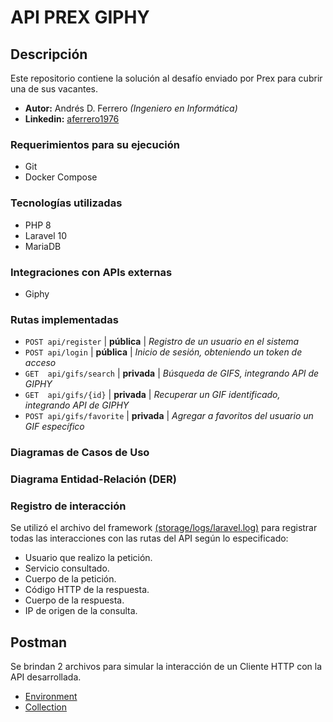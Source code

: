 # API PREX GIPHY

## Descripción

Este repositorio contiene la solución al desafío enviado por Prex para cubrir una de sus vacantes.

* **Autor:** Andrés D. Ferrero *(Ingeniero en Informática)*
* **Linkedin:** [aferrero1976](https://www.linkedin.com/in/aferrero1976/)


### Requerimientos para su ejecución
* Git
* Docker Compose

### Tecnologías utilizadas
* PHP 8
* Laravel 10
* MariaDB

### Integraciones con APIs externas
* Giphy


### Rutas implementadas
- ```POST api/register``` | **pública** | *Registro de un usuario en el sistema*
- ```POST api/login``` | **pública** | *Inicio de sesión, obteniendo un token de acceso*
- ```GET  api/gifs/search``` | **privada** | *Búsqueda de GIFS, integrando API de GIPHY*
- ```GET  api/gifs/{id}``` | **privada** | *Recuperar un GIF identificado, integrando API de GIPHY*
- ```POST api/gifs/favorite``` | **privada** | *Agregar a favoritos del usuario un GIF específico*


### Diagramas de Casos de Uso


### Diagrama Entidad-Relación (DER)


### Registro de interacción

Se utilizó el archivo del framework [(storage/logs/laravel.log)](storage/logs/laravel.log) para registrar todas las interacciones con las rutas del API según lo especificado:
- Usuario que realizo la petición.
- Servicio consultado.
- Cuerpo de la petición.
- Código HTTP de la respuesta.
- Cuerpo de la respuesta.
- IP de origen de la consulta.


## Postman

Se brindan 2 archivos para simular la interacción de un Cliente HTTP con la API desarrollada.
- [Environment](postman/api-prex-giphy-dev.postman_environment.json)
- [Collection](postman/Api-Prex-Giphy.postman_collection.json)

